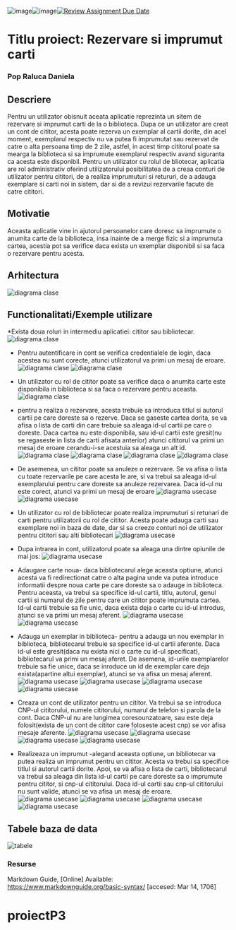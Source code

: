 ![image](https://github.com/Programare-III-2023-2024/p3-proiect-sg1-ralucaapop/assets/115994992/581ac23b-4498-4326-bf10-8485d5071d71)![image](https://github.com/Programare-III-2023-2024/p3-proiect-sg1-ralucaapop/assets/115994992/02554bd6-3e30-49be-94ee-d4942991e9ff)[![Review Assignment Due Date](https://classroom.github.com/assets/deadline-readme-button-24ddc0f5d75046c5622901739e7c5dd533143b0c8e959d652212380cedb1ea36.svg)](https://classroom.github.com/a/YmUJH1TE)
# Titlu proiect: Rezervare si imprumut carti
### Pop Raluca Daniela

## Descriere
Pentru un utilizator obisnuit aceata aplicatie reprezinta un sitem de rezervare si imprumut carti de la o biblioteca. Dupa ce un utilizator are creat un cont de cititor, acesta poate rezerva un exemplar al cartii dorite, din acel moment, exemplarul respectiv nu va putea fi imprumutat sau rezervat de catre o alta persoana timp de 2 zile, astfel, in acest timp cititorul poate sa mearga la biblioteca si sa imprumute exemplarul respectiv avand siguranta ca acesta este disponibil.
Pentru un utilizator cu rolul de bliotecar, aplicatia are rol administrativ oferind utilizatorului posibilitatea de a creaa conturi de utilizator pentru cititori, de a realiza imprumuturi si retururi, de a adauga exemplare si carti noi in sistem, dar si de a revizui rezervarile facute de catre cititori.
## Motivatie
Aceasta aplicatie vine in ajutorul persoanelor care doresc sa imprumute o anumita carte de la biblioteca, insa inainte de a merge fizic si a imprumuta cartea, acestia pot sa verifice daca exista un exemplar disponibil si sa faca o rezervare pentru acesta.
## Arhitectura

![diagrama clase](documentatie-ghid-utlizare-raport/diagramaClase.png)


## Functionalitati/Exemple utilizare
*Exista doua roluri in intermediu aplicatiei: cititor sau bibliotecar. 
![diagrama clase](documentatie-ghid-utlizare-raport/main.PNG)
* Pentru autentificare in cont se verifica credentialele de login, daca acestea nu sunt corecte, atunci utilizatorul va primi un mesaj de eroare.
![diagrama clase](documentatie-ghid-utlizare-raport/loginCititor.PNG)
![diagrama clase](documentatie-ghid-utlizare-raport/eroare_auth.PNG)

* Un utilizator cu rol de cititor poate sa verifice daca o anumita carte este disponibila in biblioteca si sa faca o rezervare pentru aceasta. 
![diagrama clase](documentatie-ghid-utlizare-raport/actiuni_cititor.PNG)
* pentru a realiza o rezervare, acesta trebuie sa introduca titlul si autorul cartii pe care doreste sa o rezerve. Daca se gaseste cartea dorita, se va afisa o lista de carti din care trebuie sa aleaga id-ul cartii pe care o doreste. Daca cartea nu este disponibila, sau id-ul cartii este gresit(nu se regaseste in lista de carti afisata anterior) atunci cititorul va primi un mesaj de eroare cerandu-i-se acestuia sa aleaga un alt id.
![diagrama clase](documentatie-ghid-utlizare-raport/rezervac.PNG)
![diagrama clase](documentatie-ghid-utlizare-raport/alege_id_carte_rez.PNG)
![diagrama clase](documentatie-ghid-utlizare-raport/alege_id_carte_rez_err.PNG)
![diagrama clase](documentatie-ghid-utlizare-raport/rezervac_succes.PNG)


* De asemenea, un cititor poate sa anuleze o rezervare. Se va afisa o lista cu toate rezervarile pe care acesta le are, si va trebui sa aleaga id-ul exemplarului pentru care doreste sa anuleze rezervarea. Daca id-ul nu este corect, atunci va primi un mesaj de eroare
![diagrama usecase](documentatie-ghid-utlizare-raport/anulare_rez.PNG)
![diagrama usecase](documentatie-ghid-utlizare-raport/anulare_rez_succes.PNG)
  

* Un utilizator cu rol de bibliotecar poate realiza imprumuturi si retunari de carti pentru utilizatorii cu rol de cititor. Acesta poate adauga carti sau exemplare noi in baza de date, dar si sa creeze conturi noi de utilizator pentru cititori sau alti bibliotecari
![diagrama usecase](documentatie-ghid-utlizare-raport/bibliotecar.PNG)
* Dupa intrarea in cont, utilizatorul poate sa aleaga una dintre opiunile de mai jos:
![diagrama usecase](documentatie-ghid-utlizare-raport/actiuni_bibliotecar.PNG)
* Adaugare carte noua- daca bibliotecarul alege aceasta optiune, atunci acesta va fi redirectionat catre o alta pagina unde va putea introduce informatii despre noua carte pe care doreste sa o adauge in biblioteca. Pentru aceasta, va trebui sa specifice id-ul cartii, titlu, autorul, genul cartii si numarul de zile pentru care un cititor poate imprumuta cartea. Id-ul cartii trebuie sa fie unic, daca exista deja o carte cu id-ul introdus, atunci se va primi un mesaj aferent.
![diagrama usecase](documentatie-ghid-utlizare-raport/adauga_carte.PNG)
![diagrama usecase](documentatie-ghid-utlizare-raport/adauga_carte_err.PNG)
* Adauga un exemplar in biblioteca- pentru a adauga un nou exemplar in biblioteca, bibliotecarul trebuie sa specifice id-ul cartii aferente. Daca id-ul este gresit(daca nu exista nici o carte cu id-ul specificat), bibliotecarul va primi un mesaj aferet. De asemena, id-urile exemplarelor trebuie sa fie unice, daca se inroduce un id de exemplar care deja exista(apartine altui exemplar), atunci se va afisa un mesaj aferent.
![diagrama usecase](documentatie-ghid-utlizare-raport/adauga_exemplar.PNG)
![diagrama usecase](documentatie-ghid-utlizare-raport/id_exemplar_invalid_add_ex.PNG)
![diagrama usecase](documentatie-ghid-utlizare-raport/id_carte_invalid_add_ex.PNG)
![diagrama usecase](documentatie-ghid-utlizare-raport/adauga_exemplar_succes.PNG)
* Creaza un cont de utilizator pentru un cititor. Va trebui sa se introduca CNP-ul cititorului, numele cititorului, numarul de telefon si parola de la cont. Daca CNP-ul nu are lungimea coresounzatoare, sau este deja folosit(exista de un cont de cititor care foloseste acest cnp) se vor afisa mesaje aferente.
![diagrama usecase](documentatie-ghid-utlizare-raport/adauga_cititor.PNG)
![diagrama usecase](documentatie-ghid-utlizare-raport/cnp_lungime_incorecta.PNG)
![diagrama usecase](documentatie-ghid-utlizare-raport/adauga_cititor_err.PNG)
![diagrama usecase](documentatie-ghid-utlizare-raport/adauga_cititor_succes.PNG)

* Realizeaza un imprumut -alegand aceasta optiune, un bibliotecar va putea realiza un imprumut pentru un cititor. Acesta va trebui sa specifice titlul si autorul cartii dorite. Apoi, se va afisa o lista de carti, bibliotecarul va trebui sa aleaga din lista id-ul cartii pe care doreste sa o imprumute pentru cititor, si cnp-ul cititorului. Daca id-ul cartii sau cnp-ul cititorului nu sunt valide, atunci se va afisa un mesaj de eroare.
![diagrama usecase](documentatie-ghid-utlizare-raport/alege_carte_pt_imp.PNG)
![diagrama usecase](documentatie-ghid-utlizare-raport/eroare_id_carte_invalid_imp.PNG)
![diagrama usecase](documentatie-ghid-utlizare-raport/eroare_cnp_invalid_imp.PNG)
![diagrama usecase](documentatie-ghid-utlizare-raport/imprumut_succes.PNG)





## Tabele baza de data
![tabele](documentatie-ghid-utlizare-raport/Tabele.png)
### Resurse
Markdown Guide, [Online] Available: https://www.markdownguide.org/basic-syntax/ [accesed: Mar 14, 1706]
# proiectP3

